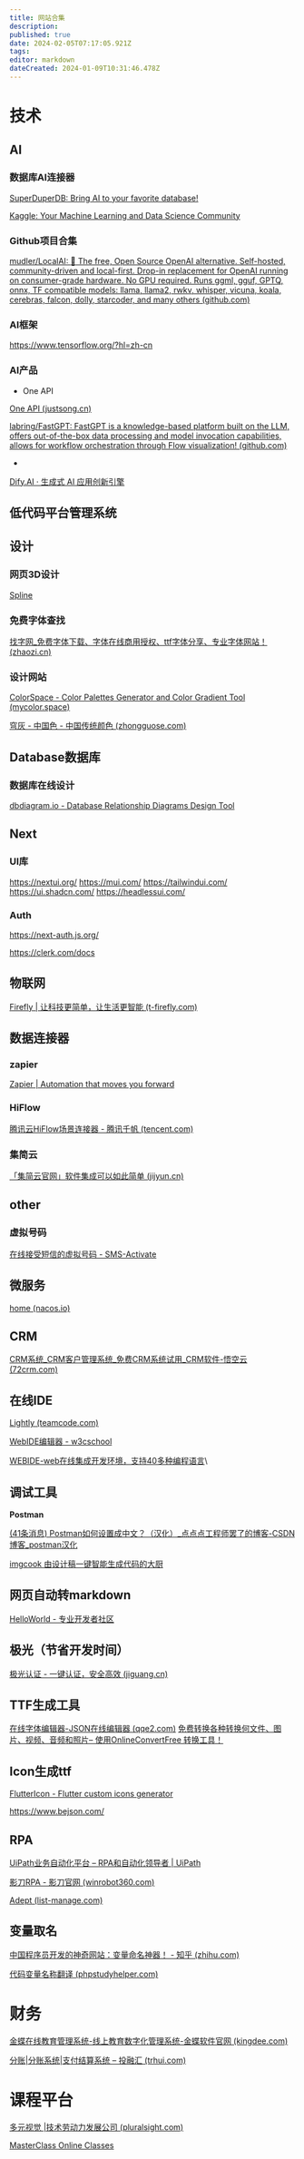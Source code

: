 ```yaml
---
title: 网站合集
description: 
published: true
date: 2024-02-05T07:17:05.921Z
tags: 
editor: markdown
dateCreated: 2024-01-09T10:31:46.478Z
---
```

# 技术
## AI

### 数据库AI连接器
[SuperDuperDB: Bring AI to your favorite database!](https://superduperdb.com/)

[Kaggle: Your Machine Learning and Data Science Community](https://www.kaggle.com/)

### Github项目合集
[mudler/LocalAI: :robot: The free, Open Source OpenAI alternative. Self-hosted, community-driven and local-first. Drop-in replacement for OpenAI running on consumer-grade hardware. No GPU required. Runs ggml, gguf, GPTQ, onnx, TF compatible models: llama, llama2, rwkv, whisper, vicuna, koala, cerebras, falcon, dolly, starcoder, and many others (github.com)](https://github.com/mudler/LocalAI)

### AI框架
https://www.tensorflow.org/?hl=zh-cn

### AI产品

- One API

[One API (justsong.cn)](https://openai.justsong.cn/)

[labring/FastGPT: FastGPT is a knowledge-based platform built on the LLM, offers out-of-the-box data processing and model invocation capabilities, allows for workflow orchestration through Flow visualization! (github.com)](https://github.com/labring/FastGPT)

- 
[Dify.AI · 生成式 AI 应用创新引擎](https://dify.ai/zh)


## 低代码平台管理系统



## 设计

### 网页3D设计
[Spline](https://app.spline.design/community/file/c2f21412-5018-4639-85a0-38ba713da1f5)

### 免费字体查找

[找字网_免费字体下载、字体在线商用授权、ttf字体分享、专业字体网站！ (zhaozi.cn)](http://www.zhaozi.cn/)

### 设计网站

[ColorSpace - Color Palettes Generator and Color Gradient Tool (mycolor.space)](https://mycolor.space/?hex=%23A8EB12&sub=1)

[穹灰 - 中国色 - 中国传统颜色 (zhongguose.com)](http://zhongguose.com/#qionghui)


## Database数据库
### 数据库在线设计
[dbdiagram.io - Database Relationship Diagrams Design Tool](https://dbdiagram.io/home)


## Next
### UI库
https://nextui.org/
https://mui.com/
https://tailwindui.com/
https://ui.shadcn.com/
https://headlessui.com/

### Auth

https://next-auth.js.org/

https://clerk.com/docs

## 物联网
[Firefly | 让科技更简单，让生活更智能 (t-firefly.com)](https://www.t-firefly.com/)

## 数据连接器
### zapier

[Zapier | Automation that moves you forward](https://zapier.com/)

### HiFlow

[腾讯云HiFlow场景连接器 - 腾讯千帆 (tencent.com)](https://hiflow.tencent.com/)

### 集简云

[「集简云官网」软件集成可以如此简单 (jijyun.cn)](https://www.jijyun.cn/)

## other

### 虚拟号码
[在线接受短信的虚拟号码 - SMS-Activate](https://sms-activate.org/cn)

## 微服务
[home (nacos.io)](https://nacos.io/zh-cn/index.html)

## CRM
[CRM系统_CRM客户管理系统_免费CRM系统试用_CRM软件-悟空云 (72crm.com)](https://www.72crm.com/)

## 在线IDE

[Lightly (teamcode.com)](https://lightly.teamcode.com/dashboard/template)

[WebIDE编辑器 - w3cschool](https://www.w3cschool.cn/webide#)

[WEBIDE-web在线集成开发环境，支持40多种编程语言](http://www.webide.vip/)\

## 调试工具
**Postman**

[(41条消息) Postman如何设置成中文？（汉化）_点点点工程师罢了的博客-CSDN博客_postman汉化](https://blog.csdn.net/cattle09/article/details/125449541)


[imgcook 由设计稿一键智能生成代码的大厨](https://www.imgcook.com/)

## 网页自动转markdown

[HelloWorld - 专业开发者社区](https://www.helloworld.net/html2md)

## 极光（节省开发时间）

[极光认证 - 一键认证，安全高效 (jiguang.cn)](https://www.jiguang.cn/identify)

## TTF生成工具

[在线字体编辑器-JSON在线编辑器 (qqe2.com)](https://font.qqe2.com/)
[免费转换各种转换何文件、图片、视频、音频和照片– 使用OnlineConvertFree 转换工具！](https://onlineconvertfree.com/zh/convert/)



## Icon生成ttf

[FlutterIcon - Flutter custom icons generator](https://www.fluttericon.com/)

<https://www.bejson.com/>

## RPA
[UiPath业务自动化平台 – RPA和自动化领导者 | UiPath](https://www.uipath.com.cn/)

[影刀RPA - 影刀官网 (winrobot360.com)](https://www.winrobot360.com/)

[Adept (list-manage.com)](https://adept.us11.list-manage.com/subscribe?u=4ccd4ce767612046c881b905e&id=882c27ff4b)

## 变量取名

[中国程序员开发的神奇网站：变量命名神器！ - 知乎 (zhihu.com)](https://zhuanlan.zhihu.com/p/53360901)

[代码变量名称翻译 (phpstudyhelper.com)](https://fanyi.phpstudyhelper.com/)

# 财务
[金蝶在线教育管理系统-线上教育数字化管理系统-金蝶软件官网 (kingdee.com)](https://www.kingdee.com/solutions/online_education.html)

[分账|分账系统|支付结算系统 – 投融汇 (trhui.com)](http://www.trhui.com/product/fzxt)

# 课程平台
[多元视觉 |技术劳动力发展公司 (pluralsight.com)](https://www.pluralsight.com/)

[MasterClass Online Classes](https://www.masterclass.com/)